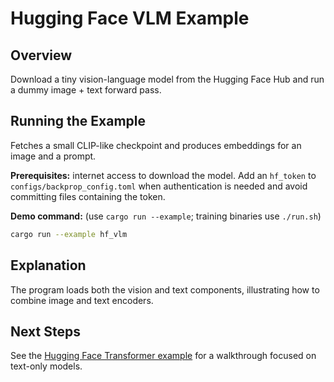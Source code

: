 # Hugging Face VLM Example

## Overview

Download a tiny vision-language model from the Hugging Face Hub and run a dummy image + text forward pass.

## Running the Example
Fetches a small CLIP-like checkpoint and produces embeddings for an image and a prompt.

**Prerequisites:** internet access to download the model. Add an `hf_token`
to `configs/backprop_config.toml` when authentication is needed and avoid committing
files containing the token.

**Demo command:** (use `cargo run --example`; training binaries use `./run.sh`)

```bash
cargo run --example hf_vlm
```

## Explanation

The program loads both the vision and text components, illustrating how to combine image and text encoders.

## Next Steps

See the [Hugging Face Transformer example](hf_transformer.md) for a walkthrough focused on text-only models.

